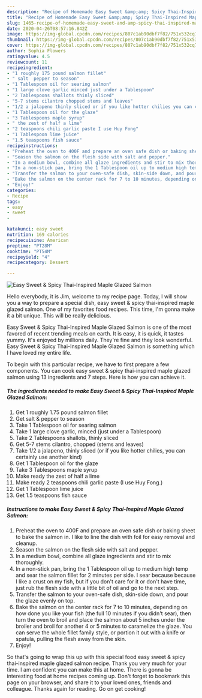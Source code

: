 ```yaml
---
description: "Recipe of Homemade Easy Sweet &amp;amp; Spicy Thai-Inspired Maple Glazed Salmon"
title: "Recipe of Homemade Easy Sweet &amp;amp; Spicy Thai-Inspired Maple Glazed Salmon"
slug: 1465-recipe-of-homemade-easy-sweet-and-amp-spicy-thai-inspired-maple-glazed-salmon
date: 2020-04-26T08:57:16.842Z
image: https://img-global.cpcdn.com/recipes/807c1ab90dbf7f82/751x532cq70/easy-sweet-spicy-thai-inspired-maple-glazed-salmon-recipe-main-photo.jpg
thumbnail: https://img-global.cpcdn.com/recipes/807c1ab90dbf7f82/751x532cq70/easy-sweet-spicy-thai-inspired-maple-glazed-salmon-recipe-main-photo.jpg
cover: https://img-global.cpcdn.com/recipes/807c1ab90dbf7f82/751x532cq70/easy-sweet-spicy-thai-inspired-maple-glazed-salmon-recipe-main-photo.jpg
author: Sophia Flowers
ratingvalue: 4.5
reviewcount: 11
recipeingredient:
- "1 roughly 175 pound salmon fillet"
- " salt  pepper to season"
- "1 Tablespoon oil for searing salmon"
- "1 large clove garlic minced just under a Tablespoon"
- "2 Tablespoons shallots thinly sliced"
- "5-7 stems cilantro chopped stems and leaves"
- "1/2 a jalapeno thinly sliced or if you like hotter chilies you can certainly use another kind"
- "1 Tablespoon oil for the glaze"
- "3 Tablespoons maple syrup"
- " the zest of half a lime"
- "2 teaspoons chili garlic paste I use Huy Fong"
- "1 Tablespoon lime juice"
- "1.5 teaspoons fish sauce"
recipeinstructions:
- "Preheat the oven to 400F and prepare an oven safe dish or baking sheet to bake the salmon in. I like to line the dish with foil for easy removal and cleanup."
- "Season the salmon on the flesh side with salt and pepper."
- "In a medium bowl, combine all glaze ingredients and stir to mix thoroughly."
- "In a non-stick pan, bring the 1 Tablespoon oil up to medium high temp and sear the salmon fillet for 2 minutes per side. I sear because because I like a crust on my fish, but if you don&#39;t care for it or don&#39;t have time, just rub the flesh side with a little bit of oil and go to the next step."
- "Transfer the salmon to your oven-safe dish, skin-side down, and pour the glaze evenly on top."
- "Bake the salmon on the center rack for 7 to 10 minutes, depending on how done you like your fish (the full 10 minutes if you didn&#39;t sear), then turn the oven to broil and place the salmon about 5 inches under the broiler and broil for another 4 or 5 minutes to caramelize the glaze. You can serve the whole fillet family style, or portion it out with a knife or spatula, pulling the flesh away from the skin."
- "Enjoy!"
categories:
- Recipe
tags:
- easy
- sweet
- 

katakunci: easy sweet  
nutrition: 169 calories
recipecuisine: American
preptime: "PT28M"
cooktime: "PT54M"
recipeyield: "4"
recipecategory: Dessert

---
```



![Easy Sweet &amp; Spicy Thai-Inspired Maple Glazed Salmon](https://img-global.cpcdn.com/recipes/807c1ab90dbf7f82/751x532cq70/easy-sweet-spicy-thai-inspired-maple-glazed-salmon-recipe-main-photo.jpg)

Hello everybody, it is Jim, welcome to my recipe page. Today, I will show you a way to prepare a special dish, easy sweet &amp; spicy thai-inspired maple glazed salmon. One of my favorites food recipes. This time, I'm gonna make it a bit unique. This will be really delicious.

Easy Sweet &amp; Spicy Thai-Inspired Maple Glazed Salmon is one of the most favored of recent trending meals on earth. It is easy, it is quick, it tastes yummy. It's enjoyed by millions daily. They're fine and they look wonderful. Easy Sweet &amp; Spicy Thai-Inspired Maple Glazed Salmon is something which I have loved my entire life.




To begin with this particular recipe, we have to first prepare a few components. You can cook easy sweet &amp; spicy thai-inspired maple glazed salmon using 13 ingredients and 7 steps. Here is how you can achieve it.

<!--inarticleads1-->

##### The ingredients needed to make Easy Sweet &amp; Spicy Thai-Inspired Maple Glazed Salmon:

1. Get 1 roughly 1.75 pound salmon fillet
1. Get  salt &amp; pepper to season
1. Take 1 Tablespoon oil for searing salmon
1. Take 1 large clove garlic, minced (just under a Tablespoon)
1. Take 2 Tablespoons shallots, thinly sliced
1. Get 5-7 stems cilantro, chopped (stems and leaves)
1. Take 1/2 a jalapeno, thinly sliced (or if you like hotter chilies, you can certainly use another kind)
1. Get 1 Tablespoon oil for the glaze
1. Take 3 Tablespoons maple syrup
1. Make ready  the zest of half a lime
1. Make ready 2 teaspoons chili garlic paste (I use Huy Fong.)
1. Get 1 Tablespoon lime juice
1. Get 1.5 teaspoons fish sauce




<!--inarticleads2-->

##### Instructions to make Easy Sweet &amp; Spicy Thai-Inspired Maple Glazed Salmon:

1. Preheat the oven to 400F and prepare an oven safe dish or baking sheet to bake the salmon in. I like to line the dish with foil for easy removal and cleanup.
1. Season the salmon on the flesh side with salt and pepper.
1. In a medium bowl, combine all glaze ingredients and stir to mix thoroughly.
1. In a non-stick pan, bring the 1 Tablespoon oil up to medium high temp and sear the salmon fillet for 2 minutes per side. I sear because because I like a crust on my fish, but if you don&#39;t care for it or don&#39;t have time, just rub the flesh side with a little bit of oil and go to the next step.
1. Transfer the salmon to your oven-safe dish, skin-side down, and pour the glaze evenly on top.
1. Bake the salmon on the center rack for 7 to 10 minutes, depending on how done you like your fish (the full 10 minutes if you didn&#39;t sear), then turn the oven to broil and place the salmon about 5 inches under the broiler and broil for another 4 or 5 minutes to caramelize the glaze. You can serve the whole fillet family style, or portion it out with a knife or spatula, pulling the flesh away from the skin.
1. Enjoy!




So that's going to wrap this up with this special food easy sweet &amp; spicy thai-inspired maple glazed salmon recipe. Thank you very much for your time. I am confident you can make this at home. There is gonna be interesting food at home recipes coming up. Don't forget to bookmark this page on your browser, and share it to your loved ones, friends and colleague. Thanks again for reading. Go on get cooking!
